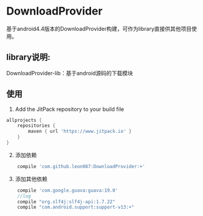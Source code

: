 DownloadProvider
========
基于android4.4版本的DownloadProvider构建，可作为library直接供其他项目使用。

library说明:
-----
DownloadProvider-lib：基于android源码的下载模块  

使用
-----
1. Add the JitPack repository to your build file  
```groovy
allprojects {
	repositories {
		maven { url 'https://www.jitpack.io' }
	}
}
```
2. 添加依赖  
```groovy
    compile 'com.github.leon087:DownloadProvider:+'
```

3. 添加其他依赖  
```groovy
    compile 'com.google.guava:guava:19.0'
    //log
    compile "org.slf4j:slf4j-api:1.7.22"
    compile "com.android.support:support-v13:+"
```


